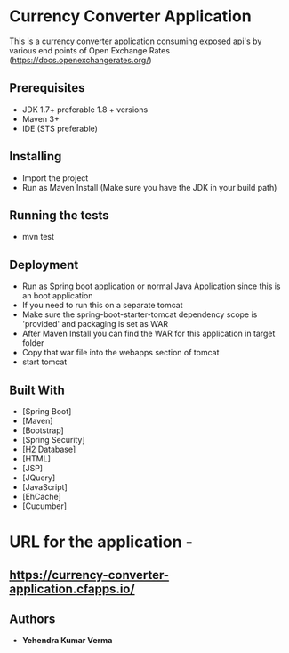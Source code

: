 # Currency Converter Application

This is a currency converter application consuming exposed api's by various end points of Open Exchange Rates (https://docs.openexchangerates.org/)

## Prerequisites

* JDK 1.7+ preferable 1.8 + versions
* Maven 3+
* IDE (STS preferable)

## Installing

* Import the project 
* Run as Maven Install (Make sure you have the JDK in your build path)

## Running the tests

* mvn test

## Deployment

* Run as Spring boot application or normal Java Application since this is an boot application
* If you need to run this on a separate tomcat
* Make sure the spring-boot-starter-tomcat dependency scope is 'provided' and packaging is set as WAR
* After Maven Install you can find the WAR for this application in target folder
* Copy that war file into the webapps section of tomcat
* start tomcat

## Built With

* [Spring Boot]
* [Maven]
* [Bootstrap]
* [Spring Security]
* [H2 Database]
* [HTML]
* [JSP]
* [JQuery]
* [JavaScript]
* [EhCache]
* [Cucumber]

# URL for the application - 
## https://currency-converter-application.cfapps.io/

## Authors

* **Yehendra Kumar Verma**  
